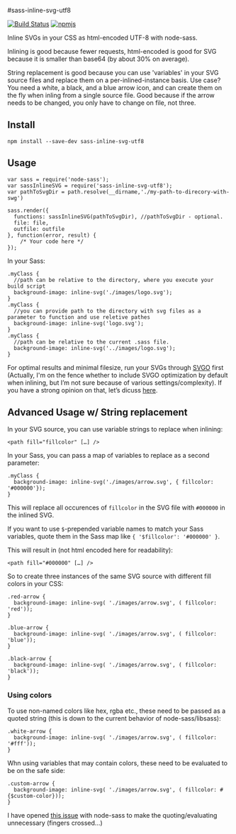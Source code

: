 #sass-inline-svg-utf8

[![Build Status](https://travis-ci.org/franzheidl/sass-inline-svg-utf8.svg?branch=master)](https://travis-ci.org/franzheidl/sass-inline-svg-utf8) [![npmjs](https://badge.fury.io/js/sass-inline-svg-utf8.svg)](https://www.npmjs.com/package/sass-inline-svg-utf8)

Inline SVGs in your CSS as html-encoded UTF-8 with node-sass. 

Inlining is good because fewer requests, html-encoded is good for SVG because it is smaller than base64 (by about 30% on average).

String replacement is good because you can use 'variables' in your SVG source files and replace them on a per-inlined-instance basis. Use case? You need a white, a black, and a blue arrow icon, and can create them on the fly when inling from a single source file. Good because if the arrow needs to be changed, you only have to change on file, not three.

## Install

    npm install --save-dev sass-inline-svg-utf8

## Usage

    var sass = require('node-sass');
    var sassInlineSVG = require('sass-inline-svg-utf8');
    var pathToSvgDir = path.resolve(__dirname,'./my-path-to-direcory-with-swg') 

    sass.render({
      functions: sassInlineSVG(pathToSvgDir), //pathToSvgDir - optional.
      file: file,
      outfile: outfile
    }, function(error, result) {
        /* Your code here */
    });

In your Sass:

    .myClass {
      //path can be relative to the directory, where you execute your build script
      background-image: inline-svg('./images/logo.svg');
    }
    .myClass {
      //you can provide path to the directory with svg files as a parameter to function and use reletive pathes
      background-image: inline-svg('logo.svg');
    }
    .myClass {
      //path can be relative to the current .sass file. 
      background-image: inline-svg('../images/logo.svg');
    }
   

For optimal results and minimal filesize, run your SVGs through [SVGO](https://github.com/svg/svgo) first (Actually, I'm on the fence whether to include SVGO optimization by default when inlining, but I’m not sure because of various settings/complexity). If you have a strong opinion on that, let’s dicuss [here](https://github.com/franzheidl/sass-inline-svg-utf8/issues/1).

## Advanced Usage w/ String replacement

In your SVG source, you can use variable strings to replace when inlining:

    <path fill="fillcolor" […] />

In your Sass, you can pass a map of variables to replace as a second parameter:

    .myClass {
      background-image: inline-svg('./images/arrow.svg', { fillcolor: '#000000'});
    }
    
This will replace all occurences of `fillcolor` in the SVG file with `#000000` in the inlined SVG.

If you want to use `$`-prepended variable names to match your Sass variables, quote them in the Sass map like `{ '$fillcolor': '#000000' }`. 

This will result in (not html encoded here for readability):

    <path fill="#000000" […] />

So to create three instances of the same SVG source with different fill colors in your CSS:

    .red-arrow {
      background-image: inline-svg( './images/arrow.svg', ( fillcolor: 'red'));
    }

    .blue-arrow {
      background-image: inline-svg( './images/arrow.svg', ( fillcolor: 'blue'));
    }

    .black-arrow {
      background-image: inline-svg( './images/arrow.svg', ( fillcolor: 'black'));
    }

### Using colors

To use non-named colors like hex, rgba etc., these need to be passed as a quoted string (this is down to the current behavior of node-sass/libsass):

    .white-arrow {
      background-image: inline-svg( './images/arrow.svg', ( fillcolor: '#fff'));
    }
    
Whn using variables that may contain colors, these need to be evaluated to be on the safe side:

    .custom-arrow {
      background-image: inline-svg( './images/arrow.svg', ( fillcolor: #{$custom-color}));
    }
    
I have opened [this issue](https://github.com/sass/node-sass/issues/1907) with node-sass to make the quoting/evaluating unnecessary (fingers crossed…)
  
